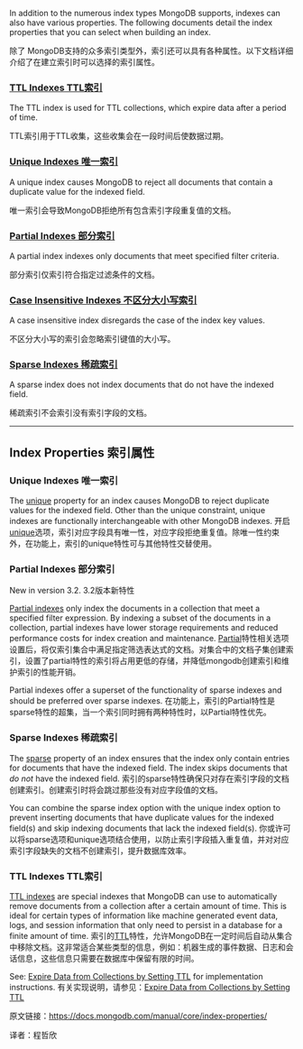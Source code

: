 
In addition to the numerous index types MongoDB supports, indexes can also have various properties. The following documents detail the index properties that you can select when building an index.

除了 MongoDB支持的众多索引类型外，索引还可以具有各种属性。以下文档详细介绍了在建立索引时可以选择的索引属性。


### [TTL Indexes TTL索引](https://docs.mongodb.com/manual/core/index-ttl/)

The TTL index is used for TTL collections, which expire data after a period of time.

TTL索引用于TTL收集，这些收集会在一段时间后使数据过期。

### [Unique Indexes 唯一索引](https://docs.mongodb.com/manual/core/index-unique/)

A unique index causes MongoDB to reject all documents that contain a duplicate value for the indexed field.

唯一索引会导致MongoDB拒绝所有包含索引字段重复值的文档。

### [Partial Indexes 部分索引](https://docs.mongodb.com/manual/core/index-partial/)

A partial index indexes only documents that meet specified filter criteria.

部分索引仅索引符合指定过滤条件的文档。

### [Case Insensitive Indexes 不区分大小写索引](https://docs.mongodb.com/manual/core/index-case-insensitive/)

A case insensitive index disregards the case of the index key values.

不区分大小写的索引会忽略索引键值的大小写。

### [Sparse Indexes 稀疏索引](https://docs.mongodb.com/manual/core/index-sparse/)

A sparse index does not index documents that do not have the indexed field.

稀疏索引不会索引没有索引字段的文档。


-----------------

## Index Properties[](#index-properties "Permalink to this headline")   索引属性

### Unique Indexes[](#unique-indexes "Permalink to this headline")    唯一索引

The  [unique](https://docs.mongodb.com/manual/core/index-unique.html)  property for an index causes MongoDB to reject duplicate values for the indexed field. Other than the unique constraint, unique indexes are functionally interchangeable with other MongoDB indexes.
开启[unique](https://docs.mongodb.com/manual/core/index-unique.html)选项，索引对应字段具有唯一性，对应字段拒绝重复值。除唯一性约束外，在功能上，索引的unique特性可与其他特性交替使用。

### Partial Indexes[](#partial-indexes "Permalink to this headline")   部分索引

New in version 3.2.
3.2版本新特性

[Partial indexes](https://docs.mongodb.com/manual/core/index-partial.html)  only index the documents in a collection that meet a specified filter expression. By indexing a subset of the documents in a collection, partial indexes have lower storage requirements and reduced performance costs for index creation and maintenance.
[Partial](https://docs.mongodb.com/manual/core/index-partial.html)特性相关选项设置后，将仅索引集合中满足指定筛选表达式的文档。对集合中的文档子集创建索引，设置了partial特性的索引将占用更低的存储，并降低mongodb创建索引和维护索引的性能开销。

Partial indexes offer a superset of the functionality of sparse indexes and should be preferred over sparse indexes.
在功能上，索引的Partial特性是sparse特性的超集，当一个索引同时拥有两种特性时，以Partial特性优先。

### Sparse Indexes[](#sparse-indexes "Permalink to this headline")  稀疏索引

The  [sparse](https://docs.mongodb.com/manual/core/index-sparse.html)  property of an index ensures that the index only contain entries for documents that have the indexed field. The index skips documents that  _do not_  have the indexed field.
索引的sparse特性确保只对存在索引字段的文档创建索引。创建索引时将会跳过那些没有对应字段值的文档。

You can combine the sparse index option with the unique index option to prevent inserting documents that have duplicate values for the indexed field(s) and skip indexing documents that lack the indexed field(s).
你或许可以将sparse选项和unique选项结合使用，以防止索引字段插入重复值，并对对应索引字段缺失的文档不创建索引，提升数据库效率。

### TTL Indexes[](#ttl-indexes "Permalink to this headline")  TTL索引

[TTL indexes](https://docs.mongodb.com/manual/core/index-ttl.html)  are special indexes that MongoDB can use to automatically remove documents from a collection after a certain amount of time. This is ideal for certain types of information like machine generated event data, logs, and session information that only need to persist in a database for a finite amount of time.
索引的[TTL](https://docs.mongodb.com/manual/core/index-ttl.html)特性，允许MongoDB在一定时间后自动从集合中移除文档。这非常适合某些类型的信息，例如：机器生成的事件数据、日志和会话信息，这些信息只需要在数据库中保留有限的时间。

See:  [Expire Data from Collections by Setting TTL](https://docs.mongodb.com/manual/tutorial/expire-data.html)  for implementation instructions.
有关实现说明，请参见：[Expire Data from Collections by Setting TTL](https://docs.mongodb.com/manual/tutorial/expire-data.html)



原文链接：https://docs.mongodb.com/manual/core/index-properties/

译者：程哲欣
